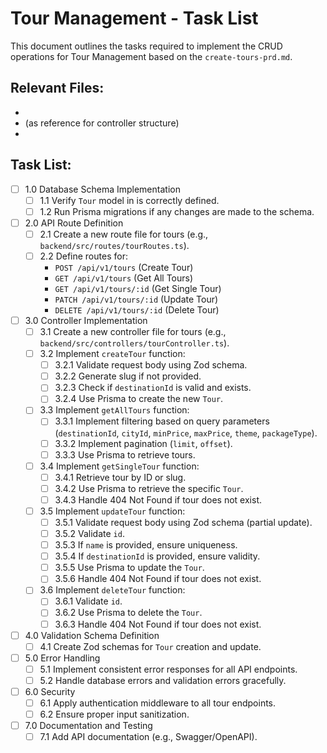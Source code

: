 # Tour Management - Task List

This document outlines the tasks required to implement the CRUD operations for Tour Management based on the `create-tours-prd.md`.

## Relevant Files:

- <mcfile name="schema.prisma" path="backend/prisma/schema.prisma"></mcfile>
- <mcfolder name="destination-controllers" path="backend/src/controllers/destination-controllers/"></mcfolder> (as reference for controller structure)
- <mcfile name="create-tours-prd.md" path="backend/ai-work/prd/create-tours-prd.md"></mcfile>

## Task List:

- [ ] 1.0 Database Schema Implementation
  - [ ] 1.1 Verify `Tour` model in <mcfile name="schema.prisma" path="backend/prisma/schema.prisma"></mcfile> is correctly defined.
  - [ ] 1.2 Run Prisma migrations if any changes are made to the schema.
- [ ] 2.0 API Route Definition
  - [ ] 2.1 Create a new route file for tours (e.g., `backend/src/routes/tourRoutes.ts`).
  - [ ] 2.2 Define routes for:
    - `POST /api/v1/tours` (Create Tour)
    - `GET /api/v1/tours` (Get All Tours)
    - `GET /api/v1/tours/:id` (Get Single Tour)
    - `PATCH /api/v1/tours/:id` (Update Tour)
    - `DELETE /api/v1/tours/:id` (Delete Tour)
- [ ] 3.0 Controller Implementation
  - [ ] 3.1 Create a new controller file for tours (e.g., `backend/src/controllers/tourController.ts`).
  - [ ] 3.2 Implement `createTour` function:
    - [ ] 3.2.1 Validate request body using Zod schema.
    - [ ] 3.2.2 Generate slug if not provided.
    - [ ] 3.2.3 Check if `destinationId` is valid and exists.
    - [ ] 3.2.4 Use Prisma to create the new `Tour`.
  - [ ] 3.3 Implement `getAllTours` function:
    - [ ] 3.3.1 Implement filtering based on query parameters (`destinationId`, `cityId`, `minPrice`, `maxPrice`, `theme`, `packageType`).
    - [ ] 3.3.2 Implement pagination (`limit`, `offset`).
    - [ ] 3.3.3 Use Prisma to retrieve tours.
  - [ ] 3.4 Implement `getSingleTour` function:
    - [ ] 3.4.1 Retrieve tour by ID or slug.
    - [ ] 3.4.2 Use Prisma to retrieve the specific `Tour`.
    - [ ] 3.4.3 Handle 404 Not Found if tour does not exist.
  - [ ] 3.5 Implement `updateTour` function:
    - [ ] 3.5.1 Validate request body using Zod schema (partial update).
    - [ ] 3.5.2 Validate `id`.
    - [ ] 3.5.3 If `name` is provided, ensure uniqueness.
    - [ ] 3.5.4 If `destinationId` is provided, ensure validity.
    - [ ] 3.5.5 Use Prisma to update the `Tour`.
    - [ ] 3.5.6 Handle 404 Not Found if tour does not exist.
  - [ ] 3.6 Implement `deleteTour` function:
    - [ ] 3.6.1 Validate `id`.
    - [ ] 3.6.2 Use Prisma to delete the `Tour`.
    - [ ] 3.6.3 Handle 404 Not Found if tour does not exist.
- [ ] 4.0 Validation Schema Definition
  - [ ] 4.1 Create Zod schemas for `Tour` creation and update.
- [ ] 5.0 Error Handling
  - [ ] 5.1 Implement consistent error responses for all API endpoints.
  - [ ] 5.2 Handle database errors and validation errors gracefully.
- [ ] 6.0 Security
  - [ ] 6.1 Apply authentication middleware to all tour endpoints.
  - [ ] 6.2 Ensure proper input sanitization.
- [ ] 7.0 Documentation and Testing
  - [ ] 7.1 Add API documentation (e.g., Swagger/OpenAPI).
